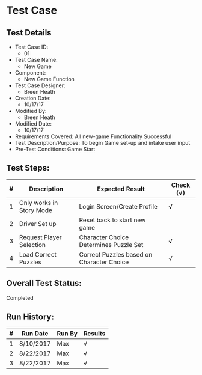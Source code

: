 # Test Case 

## Test Details

* Test Case ID:
  * 01
* Test Case Name:
  * New Game
* Component: 
  * New Game Function
* Test Case Designer:
  * Breen Heath
* Creation Date:
  * 10/17/17
* Modified By:
  * Breen Heath
* Modified Date:
  * 10/17/17
* Requirements Covered:
  All new-game Functionality Successful
* Test Description/Purpose:
  To begin Game set-up and intake user input
* Pre-Test Conditions:
  Game Start
## Test Steps: 
| # | Description | Expected Result | Check (√) |
| --- | --- | --- | --- |
| 1 | Only works in Story Mode | Login Screen/Create Profile | √ |			
| 2 | Driver Set up | Reset back to start new game |  |			
| 3 | Request Player Selection | Character Choice Determines Puzzle Set | √ |			
| 4 | Load Correct Puzzles | Correct Puzzles based on Character Choice | √ |			

## Overall Test Status:
Completed


## Run History:
| # |	Run Date |	Run By |	Results |
| --- | --- | --- | --- |
| 1 | 8/10/2017 | Max | √ |			
| 2 | 8/22/2017 | Max | √ |			
| 3 | 8/22/2017 | Max | √ |
